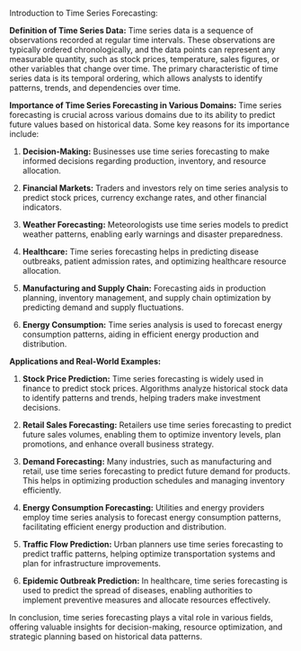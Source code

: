 Introduction to Time Series Forecasting:

**Definition of Time Series Data:**
Time series data is a sequence of observations recorded at regular time intervals. These observations are typically ordered chronologically, and the data points can represent any measurable quantity, such as stock prices, temperature, sales figures, or other variables that change over time. The primary characteristic of time series data is its temporal ordering, which allows analysts to identify patterns, trends, and dependencies over time.

**Importance of Time Series Forecasting in Various Domains:**
Time series forecasting is crucial across various domains due to its ability to predict future values based on historical data. Some key reasons for its importance include:

1. **Decision-Making:** Businesses use time series forecasting to make informed decisions regarding production, inventory, and resource allocation.

2. **Financial Markets:** Traders and investors rely on time series analysis to predict stock prices, currency exchange rates, and other financial indicators.

3. **Weather Forecasting:** Meteorologists use time series models to predict weather patterns, enabling early warnings and disaster preparedness.

4. **Healthcare:** Time series forecasting helps in predicting disease outbreaks, patient admission rates, and optimizing healthcare resource allocation.

5. **Manufacturing and Supply Chain:** Forecasting aids in production planning, inventory management, and supply chain optimization by predicting demand and supply fluctuations.

6. **Energy Consumption:** Time series analysis is used to forecast energy consumption patterns, aiding in efficient energy production and distribution.

**Applications and Real-World Examples:**

1. **Stock Price Prediction:** Time series forecasting is widely used in finance to predict stock prices. Algorithms analyze historical stock data to identify patterns and trends, helping traders make investment decisions.

2. **Retail Sales Forecasting:** Retailers use time series forecasting to predict future sales volumes, enabling them to optimize inventory levels, plan promotions, and enhance overall business strategy.

3. **Demand Forecasting:** Many industries, such as manufacturing and retail, use time series forecasting to predict future demand for products. This helps in optimizing production schedules and managing inventory efficiently.

4. **Energy Consumption Forecasting:** Utilities and energy providers employ time series analysis to forecast energy consumption patterns, facilitating efficient energy production and distribution.

5. **Traffic Flow Prediction:** Urban planners use time series forecasting to predict traffic patterns, helping optimize transportation systems and plan for infrastructure improvements.

6. **Epidemic Outbreak Prediction:** In healthcare, time series forecasting is used to predict the spread of diseases, enabling authorities to implement preventive measures and allocate resources effectively.

In conclusion, time series forecasting plays a vital role in various fields, offering valuable insights for decision-making, resource optimization, and strategic planning based on historical data patterns.